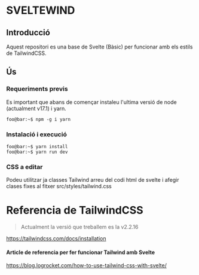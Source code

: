 # SVELTEWIND

## Introducció 

Aquest repositori es una base de Svelte (Bàsic) per funcionar amb els estils de TailwindCSS.

## Ús

### Requeriments previs

Es important que abans de començar instaleu l'ultima versió de node (actualment v17.1) i yarn. 

```console
foo@bar:~$ npm -g i yarn
```

### Instalació i execució

```console
foo@bar:~$ yarn install
foo@bar:~$ yarn run dev

```

### CSS a editar
Podeu utilitzar ja classes Tailwind arreu del codi html de svelte i afegir clases fixes al fitxer src/styles/tailwind.css

# Referencia de TailwindCSS 

> Actualment la versió que treballem es la v2.2.16

https://tailwindcss.com/docs/installation

#### Article de referencia per fer funcionar Tailwind amb Svelte

https://blog.logrocket.com/how-to-use-tailwind-css-with-svelte/
